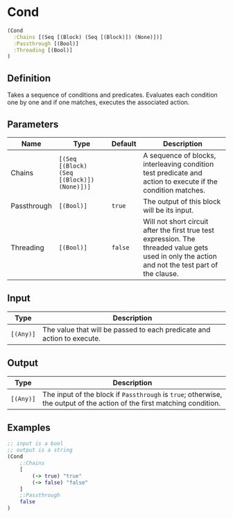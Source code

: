 # Cond

```clojure
(Cond
  :Chains [(Seq [(Block) (Seq [(Block)]) (None)])]
  :Passthrough [(Bool)]
  :Threading [(Bool)]
)
```

## Definition
Takes a sequence of conditions and predicates. Evaluates each condition one by one and if one matches, executes the associated action.


## Parameters
| Name | Type | Default | Description |
|------|------|---------|-------------|
| Chains | `[(Seq [(Block) (Seq [(Block)]) (None)])]` |  | A sequence of blocks, interleaving condition test predicate and action to execute if the condition matches. |
| Passthrough | `[(Bool)]` | `true` |  The output of this block will be its input. |
| Threading | `[(Bool)]` | `false` | Will not short circuit after the first true test expression. The threaded value gets used in only the action and not the test part of the clause. |


## Input
| Type | Description |
|------|-------------|
| `[(Any)]` | The value that will be passed to each predicate and action to execute. |


## Output
| Type | Description |
|------|-------------|
| `[(Any)]` | The input of the block if `Passthrough` is `true`; otherwise, the output of the action of the first matching condition. |


## Examples

```clojure
;; input is a bool
;; output is a string
(Cond
    ;:Chains
    [
        (-> true) "true"
        (-> false) "false"
    ]
    ;:Passthrough
    false
)
```
